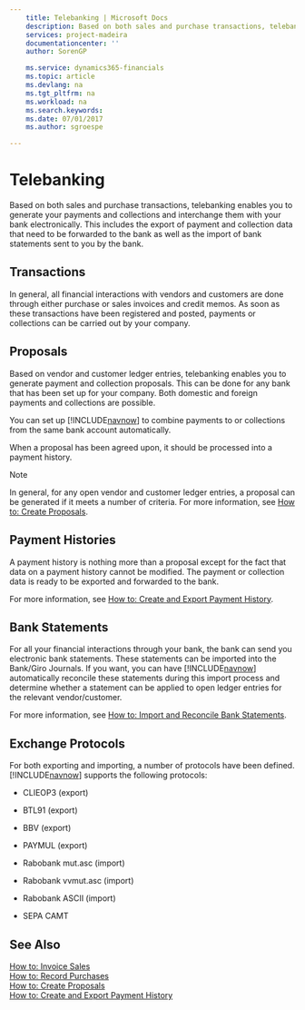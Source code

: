 ```yaml
---
    title: Telebanking | Microsoft Docs
    description: Based on both sales and purchase transactions, telebanking enables you to generate your payments and collections and interchange them with your bank electronically. This includes the export of payment and collection data that need to be forwarded to the bank as well as the import of bank statements sent to you by the bank.
    services: project-madeira
    documentationcenter: ''
    author: SorenGP

    ms.service: dynamics365-financials
    ms.topic: article
    ms.devlang: na
    ms.tgt_pltfrm: na
    ms.workload: na
    ms.search.keywords:
    ms.date: 07/01/2017
    ms.author: sgroespe

---
```

# Telebanking
Based on both sales and purchase transactions, telebanking enables you to generate your payments and collections and interchange them with your bank electronically. This includes the export of payment and collection data that need to be forwarded to the bank as well as the import of bank statements sent to you by the bank.  
  
## Transactions  
 In general, all financial interactions with vendors and customers are done through either purchase or sales invoices and credit memos. As soon as these transactions have been registered and posted, payments or collections can be carried out by your company.  
  
## Proposals  
 Based on vendor and customer ledger entries, telebanking enables you to generate payment and collection proposals. This can be done for any bank that has been set up for your company. Both domestic and foreign payments and collections are possible.  
  
 You can set up [!INCLUDE[navnow](../../includes/navnow_md.md)] to combine payments to or collections from the same bank account automatically.  
  
 When a proposal has been agreed upon, it should be processed into a payment history.  
  
> [!NOTE]  
>  In general, for any open vendor and customer ledger entries, a proposal can be generated if it meets a number of criteria. For more information, see [How to: Create Proposals](how-to-create-proposals.md).  
  
## Payment Histories  
 A payment history is nothing more than a proposal except for the fact that data on a payment history cannot be modified. The payment or collection data is ready to be exported and forwarded to the bank.  
  
 For more information, see [How to: Create and Export Payment History](how-to-create-and-export-payment-history.md).  
  
## Bank Statements  
 For all your financial interactions through your bank, the bank can send you electronic bank statements. These statements can be imported into the Bank/Giro Journals. If you want, you can have [!INCLUDE[navnow](../../includes/navnow_md.md)] automatically reconcile these statements during this import process and determine whether a statement can be applied to open ledger entries for the relevant vendor/customer.  
  
 For more information, see [How to: Import and Reconcile Bank Statements](how-to-import-and-reconcile-bank-statements.md).  
  
## Exchange Protocols  
 For both exporting and importing, a number of protocols have been defined. [!INCLUDE[navnow](../../includes/navnow_md.md)] supports the following protocols:  
  
-   CLIEOP3 (export)  
  
-   BTL91 (export)  
  
-   BBV (export)  
  
-   PAYMUL (export)  
  
-   Rabobank mut.asc (import)  
  
-   Rabobank vvmut.asc (import)  
  
-   Rabobank ASCII (import)  
  
-   SEPA CAMT  
  
## See Also  
 [How to: Invoice Sales](how-to-invoice-sales.md)   
 [How to: Record Purchases](how-to-record-purchases.md)   
 [How to: Create Proposals](how-to-create-proposals.md)   
 [How to: Create and Export Payment History](how-to-create-and-export-payment-history.md)